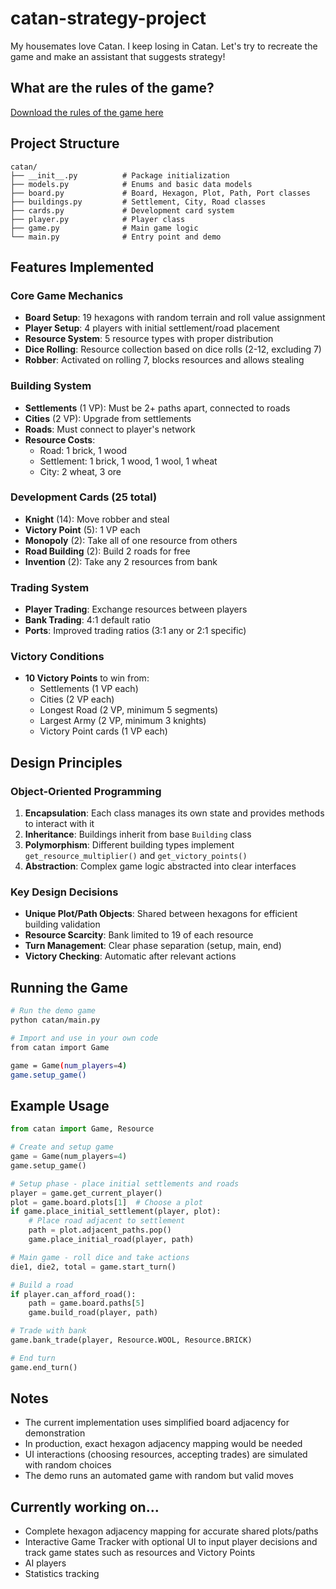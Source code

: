 # catan-strategy-project
My housemates love Catan. I keep losing in Catan. Let's try to recreate the game and make an assistant that suggests strategy!

## What are the rules of the game?
[Download the rules of the game here](./Catan-Rulebook.pdf)

## Project Structure

```
catan/
├── __init__.py          # Package initialization
├── models.py            # Enums and basic data models
├── board.py             # Board, Hexagon, Plot, Path, Port classes
├── buildings.py         # Settlement, City, Road classes
├── cards.py             # Development card system
├── player.py            # Player class
├── game.py              # Main game logic
└── main.py              # Entry point and demo
```

## Features Implemented

### Core Game Mechanics
- **Board Setup**: 19 hexagons with random terrain and roll value assignment
- **Player Setup**: 4 players with initial settlement/road placement
- **Resource System**: 5 resource types with proper distribution
- **Dice Rolling**: Resource collection based on dice rolls (2-12, excluding 7)
- **Robber**: Activated on rolling 7, blocks resources and allows stealing

### Building System
- **Settlements** (1 VP): Must be 2+ paths apart, connected to roads
- **Cities** (2 VP): Upgrade from settlements
- **Roads**: Must connect to player's network
- **Resource Costs**:
  - Road: 1 brick, 1 wood
  - Settlement: 1 brick, 1 wood, 1 wool, 1 wheat
  - City: 2 wheat, 3 ore

### Development Cards (25 total)
- **Knight** (14): Move robber and steal
- **Victory Point** (5): 1 VP each
- **Monopoly** (2): Take all of one resource from others
- **Road Building** (2): Build 2 roads for free
- **Invention** (2): Take any 2 resources from bank

### Trading System
- **Player Trading**: Exchange resources between players
- **Bank Trading**: 4:1 default ratio
- **Ports**: Improved trading ratios (3:1 any or 2:1 specific)

### Victory Conditions
- **10 Victory Points** to win from:
  - Settlements (1 VP each)
  - Cities (2 VP each)
  - Longest Road (2 VP, minimum 5 segments)
  - Largest Army (2 VP, minimum 3 knights)
  - Victory Point cards (1 VP each)

## Design Principles

### Object-Oriented Programming
1. **Encapsulation**: Each class manages its own state and provides methods to interact with it
2. **Inheritance**: Buildings inherit from base `Building` class
3. **Polymorphism**: Different building types implement `get_resource_multiplier()` and `get_victory_points()`
4. **Abstraction**: Complex game logic abstracted into clear interfaces

### Key Design Decisions
- **Unique Plot/Path Objects**: Shared between hexagons for efficient building validation
- **Resource Scarcity**: Bank limited to 19 of each resource
- **Turn Management**: Clear phase separation (setup, main, end)
- **Victory Checking**: Automatic after relevant actions

## Running the Game

```bash
# Run the demo game
python catan/main.py

# Import and use in your own code
from catan import Game

game = Game(num_players=4)
game.setup_game()
```

## Example Usage

```python
from catan import Game, Resource

# Create and setup game
game = Game(num_players=4)
game.setup_game()

# Setup phase - place initial settlements and roads
player = game.get_current_player()
plot = game.board.plots[1]  # Choose a plot
if game.place_initial_settlement(player, plot):
    # Place road adjacent to settlement
    path = plot.adjacent_paths.pop()
    game.place_initial_road(player, path)

# Main game - roll dice and take actions
die1, die2, total = game.start_turn()

# Build a road
if player.can_afford_road():
    path = game.board.paths[5]
    game.build_road(player, path)

# Trade with bank
game.bank_trade(player, Resource.WOOL, Resource.BRICK)

# End turn
game.end_turn()
```

## Notes

- The current implementation uses simplified board adjacency for demonstration
- In production, exact hexagon adjacency mapping would be needed
- UI interactions (choosing resources, accepting trades) are simulated with random choices
- The demo runs an automated game with random but valid moves

## Currently working on...

- Complete hexagon adjacency mapping for accurate shared plots/paths
- Interactive Game Tracker with optional UI to input player decisions and track game states such as resources and Victory Points
- AI players
- Statistics tracking